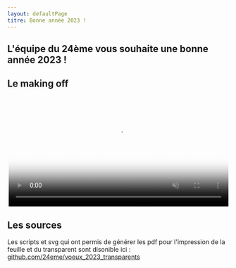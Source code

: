 ```yaml
---
layout: defaultPage
titre: Bonne année 2023 !
---
```


## L'équipe du 24ème vous souhaite une bonne année 2023 !

## Le making off

<center>
<video style="width: 99%;" playsinline autoplay muted loop controls poster="https://raw.githubusercontent.com/24eme/voeux_2023_transparents/master/makingof/images/IMG_20230118_170502.jpg">
	<source src="https://jeancloude.24eme.fr/index.php/s/7Ne5kYdPBFHBqXi/download/makingof.mp4" />
</video>
</center>
	
## Les sources

Les scripts et svg qui ont permis de générer les pdf pour l'impression de la feuille et du transparent sont disonible ici : [github.com/24eme/voeux_2023_transparents](https://github.com/24eme/voeux_2023_transparents)
